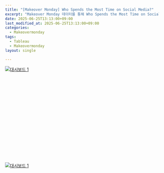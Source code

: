 ```yaml
---
title: "[Makeover Monday] Who Spends the Most Time on Social Media?"
excerpt: "Makeover Monday 데이터를 통해 Who Spends the Most Time on Social Media? 대시보드 만들기②"
date: 2025-06-25T13:13:00+09:00
last_modified_at: 2025-06-25T13:13:00+09:00
categories:
  - Makeovermonday
tags:
  - Tableau
  - Makeovermonday
layout: single

---
```

<div class='tableauPlaceholder' id='vizResponsive' style='position: relative; width: 100%; height: 0; padding-bottom: 62.5%;'>
  <noscript>
    <a href='#'>
      <img alt='대시보드 1' src='https://public.tableau.com/static/images/Ai/WhoSpendstheMostTimeonSocialMediamakeovermonday/1/1_rss.png' style='border: none' />
    </a>
  </noscript>
  <object class='tableauViz' style='position: absolute; top: 0; left: 0; width: 100%; height: 100%;'>
    <param name='host_url' value='https%3A%2F%2Fpublic.tableau.com%2F' />
    <param name='embed_code_version' value='3' />
    <param name='site_root' value='' />
    <param name='name' value='WhoSpendstheMostTimeonSocialMediamakeovermonday/1' />
    <param name='tabs' value='no' />
    <param name='toolbar' value='yes' />
    <param name='static_image' value='https://public.tableau.com/static/images/Ai/WhoSpendstheMostTimeonSocialMediamakeovermonday/1/1.png' />
    <param name='animate_transition' value='yes' />
    <param name='display_static_image' value='yes' />
    <param name='display_spinner' value='yes' />
    <param name='display_overlay' value='yes' />
    <param name='display_count' value='yes' />
    <param name='language' value='ko-KR' />
  </object>
</div>
<script type='text/javascript'>
  var divElement = document.getElementById('vizResponsive');
  var vizElement = divElement.getElementsByTagName('object')[0];
  vizElement.style.width = '100%';
  vizElement.style.height = '100%';
  var scriptElement = document.createElement('script');
  scriptElement.src = 'https://public.tableau.com/javascripts/api/viz_v1.js';
  vizElement.parentNode.insertBefore(scriptElement, vizElement);
</script>

<!-- 이번 대시보드는 MakeoverMonday 11월 1주차 주제인 "Individuals using the Internet (% of population)" 데이터를 기반으로 제작하였다.
데이터는 MakeoverMonday 공식 웹사이트에서 제공된 데이터를 사용하였으며, Tableau를 활용해 시각화하였다.

## 1. 목표 및 니즈 파악

이 대시보드는 여러 국가들의 인터넷 사용 비율을 다양한 관점에서 한눈에 파악할 수 있도록 구성되었다.
특히, 시간이 지남에 따라 국가별 변화, 소득 수준별, 지역별 패턴을 쉽게 비교하고 분석할 수 있도록 설계하였다.
주요 목표는 다음과 같습니다:

- 각 국가의 연도별 인터넷 사용 시간을 살펴보자
- 상위 10%, 하위 10% 국가들을 연도별로 구분하여 순위를 살펴보자
- 소득 수준(Income Group) 및 **지역(Region)**별로 상위·하위 국가들을 비교하고, 각 그룹에서 상위(Top N)에 위치한 국가들의 특징을 파악해보자

## 2. 대시보드 기획 및 구현
#### 1. 달리기 시각화 (Running Visualization)
- 국가별 Social Media 사용 시간을 달리기 형태로 시각화하였다.
- 맨 위 Finish Line에 가까울수록 사용 시간이 많고, Starting Line에 가까울수록 사용 시간이 적은 국가로 배치됩니다.
- 많은 국가들이 존재하기 때문에:
  - 상위 10% 국가들은 최상단
  - 하위 10% 국가들은 최하단에 위치시켰다.
- 1명당 1국가가 배정되며, 해당 도형을 클릭하면 Finish Line과 Starting Line에 위치한 레이블이 해당 국가의 정보로 동적으로 변경됩니다.

#### 2. 지도 (Map)
- 데이터에 포함된 국가들을 지도상에 표시하였다.
- 색상은 Social Media 사용 시간이 많을수록 진하게, 적을수록 연하게 표현하였다.
- 이를 통해 전 세계적으로 지역 간 격차를 한눈에 파악할 수 있다.

#### 3. 소득 수준별 그룹 (Income Group)
- 국가별 소득 수준을 기준으로 4개의 그룹으로 분류하였다:
  - High income
  - Upper middle income
  - Lower middle income
  - Low income
- 각 그룹의 평균 Social Media 사용 시간을 색상으로 표현하였으며, 진할수록 사용 시간이 많은 그룹을 나타낸다.
- 각 박스의 레이블은 해당 소득 그룹의 전체 사용 시간 합계를 나타낸다.

#### 4. 지역별 비율 (Region)
- 총 7개의 지역(Region)을 기준으로 파이차트를 구성하였다.
- 각 지역이 차지하는 Social Media 사용량의 비율을 색상과 크기로 확인할 수 있다.
- 가운데 레이블에는 Social Media 사용 시간이 가장 많은 지역과 그 값을 강조하였으며, 우측에는 색상 범례를 함께 제공한다.

#### 5. TOP N 국가
- Social Media 사용 시간이 많은 국가들을 순위별로 나열한 표입니다.
- 사용자가 직접 보고 싶은 순위 개수(N) 를 지정할 수 있으며, Income Group 및 Region 필터를 통해 원하는 조건에 맞는 상위 국가를 확인할 수 있습니다.
- 예: High income과 South Asia를 선택하고 N=6으로 설정하면, 해당 조건에 맞는 상위 6개 국가가 출력됩니다.

## 3. 대시보드 필터 및 상호작용
- Income Group과 Region 차트에 필터 기능을 설정해, 원하는 그룹이나 지역만 필터링할 수 있도록 구성하였다.
- 달리기 시각화는 하단 시각화들과는 필터 연동이 되지 않으며, 오직 도형 및 레이블 간 상호작용만 가능합니다.
- TOP N 표는 선택한 필터 조건에 따라 자동으로 갱신되어, 보다 정밀한 분석이 가능합니다.

## 4. 결론
- **연도별 사용 추이 분석**
대시보드를 통해 국가별 Social Media 사용 시간이 매년 증가하는 추세임을 확인할 수 있습니다. 디지털 접근성이 향상되면서 많은 국가들이 더 많은 시간을 온라인에 소비하고 있는 흐름을 보여줍니다.

- **국가 간 격차 확인**
소득 수준이나 지역에 따라 Social Media 사용 시간의 차이가 뚜렷하게 나타납니다. 고소득 국가일수록 사용 시간이 높은 경향이 있으며, 일부 지역은 여전히 낮은 수준에 머물러 있어 디지털 격차(Digital Divide) 문제를 시사합니다.

- **상위/하위 국가 탐색 가능**
TOP N 표와 달리기 시각화를 통해 Social Media 사용 시간이 가장 많은 국가와 가장 적은 국가를 한눈에 파악할 수 있습니다.
특히 특정 국가가 지속적으로 상위권에 머무는 경우, 사회적, 문화적 요인을 분석해볼 수 있는 출발점이 됩니다.

이번 대시보드는 단순한 정보 전달을 넘어서, 국가 간 디지털 소비 행태의 차이, 소득 및 지역별 사용 특성, 그리고 변화 추세를 함께 이해할 수 있도록 설계되었다.
사용자들은 대시보드를 통해 단편적인 수치 이상의 인사이트를 얻고, 나아가 디지털 접근성과 균형 있는 정보 소비의 중요성을 되짚어볼 수 있다.

Social Media는 이제 단순한 소통 수단을 넘어 사회, 정치, 경제에 큰 영향을 미치는 플랫폼으로 자리 잡고 있다.
그 사용 양상을 살펴보는 일은 단지 트렌드를 이해하는 것이 아니라, 디지털 사회 속 국가 간 불균형과 사회 구조를 이해하는 중요한 창이 될 수 있다.

## 💬 분석 피드백

- 색이 너무 다양하게 너무 정신없어보임
- 지도 시각화의 효과가 미미해보이며, 해당 시각화보다 더 여러 효과를 집어 넣어 **여러 인사이트를 보이는 차트**로 변경하는 게 좋아보임
- 예를 들어, 지역을 선택했을 때 해당 지역만 차트에 보이게 하고 그 지역에 해당하는 국가들이 **필터링** 되게 설정하거나 Income Group을 클릭하면 해당 집단에 맞는 국가들이 **하이라이트**되게 하는 방법
- 달리기 시각화를 좀 더 달리고 있는 모습이 보이도록 디자인하고 **상위10%, 하위 10%**에 해당하는 차트라고 **따로 표기**하는 것이 좋아보임
- 간단한 파이, 막대 차트가 아닌 좀더 **차이를 효율적으로 보일 수 있는 차트**를 선택하는 것이 좋아보임 -->




<div class='tableauPlaceholder' id='vizResponsive' style='position: relative; width: 100%; height: 0; padding-bottom: 62.5%;'>
  <noscript>
    <a href='#'>
      <img alt='대시보드 1' src='https://public.tableau.com/static/images/TT/TTBJRSPW2/1_rss.png' style='border: none' />
    </a>
  </noscript>
  <object class='tableauViz' style='position: absolute; top: 0; left: 0; width: 100%; height: 100%;'>
    <param name='host_url' value='https%3A%2F%2Fpublic.tableau.com%2F' />
    <param name='embed_code_version' value='3' />
    <param name='path' value='sharedTTBJRSPW2' />
    <param name='toolbar' value='yes' />
    <param name='static_image' value='https://public.tableau.com/static/images/TT/TTBJRSPW2/1.png' />
    <param name='animate_transition' value='yes' />
    <param name='display_static_image' value='yes' />
    <param name='display_spinner' value='yes' />
    <param name='display_overlay' value='yes' />
    <param name='display_count' value='yes' />
    <param name='language' value='ko-KR' />
  </object>
</div>
<script type='text/javascript'>
  var divElement = document.getElementById('vizResponsive');
  var vizElement = divElement.getElementsByTagName('object')[0];
  vizElement.style.width = '100%';
  vizElement.style.height = '100%';
  var scriptElement = document.createElement('script');
  scriptElement.src = 'https://public.tableau.com/javascripts/api/viz_v1.js';
  vizElement.parentNode.insertBefore(scriptElement, vizElement);
</script>

<!-- <div class='tableauPlaceholder' id='viz1751014173588' style='position: relative'><noscript><a href='#'><img alt='대시보드 1 ' src='https:&#47;&#47;public.tableau.com&#47;static&#47;images&#47;TT&#47;TTBJRSPW2&#47;1_rss.png' style='border: none' /></a></noscript><object class='tableauViz'  style='display:none;'><param name='host_url' value='https%3A%2F%2Fpublic.tableau.com%2F' /> <param name='embed_code_version' value='3' /> <param name='path' value='shared&#47;TTBJRSPW2' /> <param name='toolbar' value='yes' /><param name='static_image' value='https:&#47;&#47;public.tableau.com&#47;static&#47;images&#47;TT&#47;TTBJRSPW2&#47;1.png' /> <param name='animate_transition' value='yes' /><param name='display_static_image' value='yes' /><param name='display_spinner' value='yes' /><param name='display_overlay' value='yes' /><param name='display_count' value='yes' /><param name='language' value='ko-KR' /></object></div>                <script type='text/javascript'>                    var divElement = document.getElementById('viz1751014173588');                    var vizElement = divElement.getElementsByTagName('object')[0];                    if ( divElement.offsetWidth > 800 ) { vizElement.style.width='1600px';vizElement.style.height='927px';} else if ( divElement.offsetWidth > 500 ) { vizElement.style.width='1600px';vizElement.style.height='927px';} else { vizElement.style.width='100%';vizElement.style.height='2577px';}                     var scriptElement = document.createElement('script');                    scriptElement.src = 'https://public.tableau.com/javascripts/api/viz_v1.js';                    vizElement.parentNode.insertBefore(scriptElement, vizElement);                </script> -->